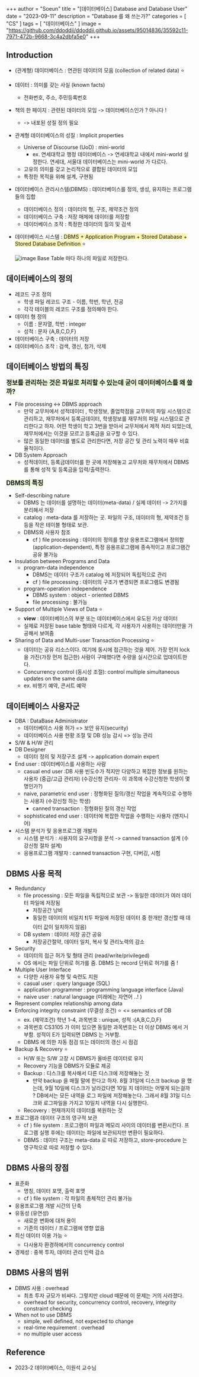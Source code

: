 +++
author = "Soeun"
title = "[데이터베이스] Database and Database User"
date = "2023-09-11"
description = "Database 를 왜 쓰는가?"
categories = [
    "CS"
]
tags = [
    "데이터베이스"
]
image = "https://github.com/ddoddii/ddoddii.github.io/assets/95014836/35592c11-7971-472b-9668-3c4a2dbfa5e0"
+++

## Introduction
- (관계형) 데이터베이스 : 연관된 데이터의 모음 (collection of related data) ⭐️
- 데이터 : 의미를 갖는 사실 (known facts)
	- 전화번호, 주소, 주민등록번호
- 책의 한 페이지 : 관련된 데이터의 모임 -> 데이터베이스인가 ? 아니다 ! 
	- -> 내포된 성질 정의 필요 
- 관계형 데이터베이스의 성질 : Implicit properties
	- Universe of Discourse (UoD) : mini-world 
		- ex. 연세대학교 행정 데이터베이스 -> 연세대학교 내에서 mini-world 설정한다. 연세대, 서울대 데이터베이스는 mini-world 가 다르다. 
	- 고유의 의미를 갖고 논리적으로 결합된 데이터의 모임
	- 특정한 목적을 위해 설계, 구현됨 
- 데이터베이스 관리시스템(DBMS) : 데이터베이스를 정의, 생성, 유지하는 프로그램들의 집합
	- 데이터베이스 정의 : 데이터의 형, 구조, 제약조건 정의
	- 데이터베이스 구축 : 저장 매체에 데이터를 저장함 
	- 데이터베이스 조작 : 특정한 데이터의 질의 및 검색
- 데이터베이스 시스템 : <span style="background-color:#fff5b1"> DBMS + Application Program + Stored Database + Stored Database Definition </span>⭐️ 

	![image](https://github.com/ddoddii/ddoddii.github.io/assets/95014836/975bd098-92ba-4420-8dc7-3b713448e3d7)
Base Table 마다 하나의 파일로 저장한다. 

## 데이터베이스의 정의
- 레코드 구조 정의 
	- 학생 파일 레코드 구조 - 이름, 학번, 학년, 전공
	- 각각 테이블의 레코드 구조를 정의해야 한다.
- 데이터 형 정의
	- 이름 : 문자열, 학번 : integer
	- 성적 : 문자 {A,B,C,D,F}
- 데이터베이스 구축 : 데이터의 저장
- 데이터베이스 조작 : 검색, 갱신, 첨가, 삭제 

## 데이터베이스 방법의 특징 
 <span style="font-size:120%"><span style="background-color: #EBFFDA">**정보를 관리하는 것은 파일로 처리할 수 있는데 굳이 데이터베이스를 왜 쓸까?**</span></span> 
- File processing <-> DBMS approach 
	- 만약 교무처에서 성적데이터 , 학생정보, 졸업학점을 교무처의 파일 시스템으로 관리하고, 재무처에서 등록금데이터, 학생정보를 재무처의 파일 시스템으로 관리한다고 하자. 어떤 학생이 학고 3번을 받아서 교무처에서 제적 처리 되었는데, 재무처에서는 이것을 모르고 등록금을 요구할 수 있다. 
	- 많은 동일한 데이터를 별도로 관리한다면, 저장 공간 및 관리 노력이 매우 비효율적이다. 
- DB System Approach
	- 성적데이터, 등록금데이터를 한 곳에 저장해놓고 교무처와 재무처에서 DBMS를 통해 성적 및 등록금을 입력/출력한다. 

<span style="font-size:120%"><span style="background-color: #EBFFDA">**DBMS의 특징**</span></span> 
- Self-describing nature 
	- DBMS 는 데이터를 설명하는 데이터(meta-data) / 실제 데이터  -> 2가지를 분리해서 저장
	- catalog : meta-data 를 저장하는 곳. 파일의 구조, 데이터의 형, 제약조건 등등을 작은 테이블 형태로 보관. 
	- DBMS와 사용자 참조
		- cf ) file processing : 데이터의 정의를 항상 응용프로그램에서 정의함 (application-dependent), 특정 응용프로그램에 종속적이고 프로그램간 공유 불가능 
- Insulation between Programs and Data 
	- program-data independence 
		- DBMS는 데이터 구조가 catalog 에 저장되어 독립적으로 관리
		- cf ) file processing : 데이터의 구조가 변경되면 프로그램도 변경됨
	- program-operation independence
		- DBMS system : object - oriented DBMS
		- file processing : 불가능
- Support of Multiple Views of Data ⭐️
	- **view** : 데이터베이스의 부분 또는 데이터베이스에서 유도된 가상 데이터
	- 실제로 저장된 base table 형태와 다르게, 각 사용자가 사용하는 데이터만을 가공해서 보여줌
- Sharing of Data and Multi-user Transaction Processing  ⭐️
	- 데이터는 공유 리소스이다. 여기에 동시에 접근하는 것을 제어. 가장 먼저 lock 을 가진(가장 먼저 접근한) 사람이 구매했다면 수량을 실시간으로 업데이트한다. 
	- Concurrency control (동시성 조절): control multiple simultaneous updates on the same data
	- ex. 비행기 예약, 콘서트 예약
## 데이터베이스 사용자군 
- DBA : DataBase Administrator
	- 데이터베이스 사용 허가 => 보안 유지(security)
	- 데이터베이스 사용 현황 조절 및 DB 성능 감시 => 성능 관리
- S/W & H/W 관리
- DB Designer
	- 데이터 정의 및 저장구조 설계 -> application domain expert
- End user : 데이터베이스를 사용하는 사람
	- casual end user :DB 사용 빈도수가 적지만 다양하고 복잡한 정보를 원하는 사용자 (중급/고급 관리자) (수강신청 관리자- 이 과목에 수강신청한 학생이 몇명인가?)
	- naive, parametric end user : 정형화된 질의/갱신 작업을 계속적으로 수행하는 사용자 (수강신청 하는 학생)
		- canned transaction : 정형화된 질의 갱신 작업
	- sophisticated end user : 데이터에 복잡한 작업을 수행하는 사용자 (엔지니어)
- 시스템 분석가 및 응용프로그램 개발자
	- 시스템 분석가 : 사용자의 요구사항을 분석 -> canned transaction 설계 (수강신청 절차 설계)
	- 응용프로그램 개발자 : canned transaction 구현, 디버깅, 시험

## DBMS 사용 목적
- Redundancy
	- file processing : 모든 파일을 독립적으로 보관 -> 동일한 데이터가 여러 데이터 파일에 저장됨
		- 저장공간 낭비
		- 동일한 데이터의 비일치 ❗️(두 파일에 저장된 데이터 중 한개만 갱신할 때 데이터 값이 일치하지 않음) 
	- DB system : 데이터 저장 공간 공유
		- 저장공간절약, 데이터 일치, 복사 및 관리노력의 감소
- Security
	- 데이터의 접근 허가 및 형태 관리 (read/write/privileged)
	- OS 에서는 파일 단위로 허가를 줌. DBMS 는 record 단위로 허가를 줌 ! 
- Multiple User Interface 
	- 다양한 사용자 유형 및 숙련도 지원
	- casual user : query language (SQL)
	- application programmer : programming language interface (Java)
	- naive user : natural language (미래에는 자연어 ..! )
- Represent complex relationship among data
- Enforcing integrity constraint (무결성 조건) ⭐️ <= semantics of DB  
	- ex. (제약조건) 학년 1-4, 과목번호 : unique, 성적 :{A,B,C,D,F}
	- 과목번호 CS3105 가 이미 있으면 동일한 과목번호는 더 이상 DBMS 에서 거부함. 성적이 E가 입력되면 DBMS 는 거부함. 
	- DBMS 에 의한 자동 점검 또는 데이터의 갱신 시 점검
- Backup & Recovery ⭐️
	- H/W 또는 S/W 고장 시 DBMS가 올바른 데이터로 유지
	- Recovery 기능을 DBMS가 모듈로 제공
	- Backup : 디스크를 복사해서 다른 디스크에 저장해놓는 것
		- 만약 backup 을 매월 말에 한다고 하자. 8월 31일에 디스크 backup 을 했는데, 9월 10일에 디스크가 날라갔다면 10일 치 데이터는 어떻게 되는걸까 ? DB에서는 모든 내역을 로그 파일에 저장해놓는다. 그래서 8월 31일 디스크와 로그파일을 가지고 10일치 내역을 다시 실행한다. 
	- Recovery  : 현재까지의 데이터를 복원하는 것
- 프로그램과 데이터 구조의 영구적 보관
	- cf ) file system : 프로그램이 파일과 메모리 사이의 데이터를 변환시킨다. 프로그램 실행 후에는 데이터는 파일에 보관되지만 변환이 필요하다.
	- DBMS : 데이터 구조는 meta-data 로 따로 저장하고, store-procedure 는 영구적으로 따로 저장할 수 있다. 

## DBMS 사용의 장점 
- 표준화
	- 명칭, 데이터 포맷, 출력 포맷 
	- cf ) file system : 각 파일의 총체적인 관리 불가능 
- 응용프로그램 개발 시간의 단축 
- 유동성 (유연성)
	- 새로운 변화에 대처 용이 
	- 기존의 데이터 / 프로그램에 영향 없음
- 최신 데이터 이용 가능 ⭐️
	- 다사용자 환경하에서의 concurrency control
- 경제성 : 중복 투자, 데이터 관리 인력 감소 

## DBMS 사용의 범위
- DBMS 사용 : overhead
	- 최초 투자 규모가 비싸다. 그렇지만 cloud 때문에 이 문제는 거의 사라졌다. 
	- overhead for security, concurrency control, recovery, integrity constraint checking
- When not to use DBMS
	- simple, well defined, not expected to change
	- real-time requirement : overhead 
	- no multiple user access


## Reference
- 2023-2 데이터베이스, 이원석 교수님